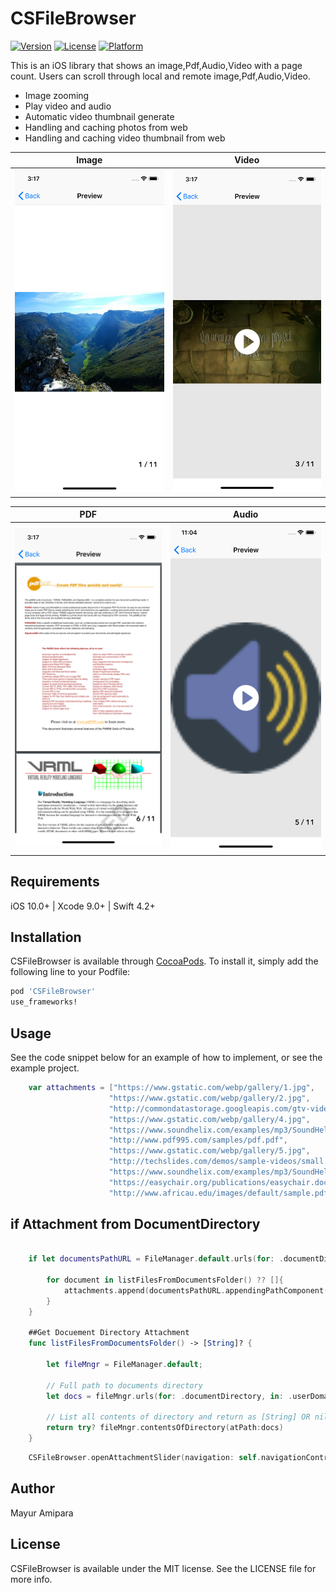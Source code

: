 # CSFileBrowser

[![Version](https://img.shields.io/cocoapods/v/CSFileBrowser.svg?style=flat)](https://cocoapods.org/pods/CSFileBrowser)
[![License](https://img.shields.io/cocoapods/l/CSFileBrowser.svg?style=flat)](https://cocoapods.org/pods/CSFileBrowser)
[![Platform](https://img.shields.io/cocoapods/p/CSFileBrowser.svg?style=flat)](https://cocoapods.org/pods/CSFileBrowser)

This is an iOS library that shows an image,Pdf,Audio,Video with a page count. Users can scroll through local and remote image,Pdf,Audio,Video.

- Image  zooming
- Play video and audio
- Automatic video thumbnail generate
- Handling and caching photos from web
- Handling and caching video thumbnail from web

| Image | Video |
| ------------- | --------------- |
| ![sample](Screenshot/image.png) | ![sample](Screenshot/video.png) |

| PDF | Audio |
| ------------- | --------------- |
| ![sample](Screenshot/pdf.png) | ![sample](Screenshot/audio.png) |


## Requirements

iOS 10.0+ | Xcode 9.0+ | Swift 4.2+

## Installation

CSFileBrowser is available through [CocoaPods](https://cocoapods.org). To install
it, simply add the following line to your Podfile:

```ruby
pod 'CSFileBrowser'
use_frameworks!
```

## Usage
See the code snippet below for an example of how to implement, or see the example project.

```swift
    var attachments = ["https://www.gstatic.com/webp/gallery/1.jpg",
                      "https://www.gstatic.com/webp/gallery/2.jpg",
                      "http://commondatastorage.googleapis.com/gtv-videos-bucket/sample/ElephantsDream.mp4",
                      "https://www.gstatic.com/webp/gallery/4.jpg",
                      "https://www.soundhelix.com/examples/mp3/SoundHelix-Song-1.mp3",
                      "http://www.pdf995.com/samples/pdf.pdf",
                      "https://www.gstatic.com/webp/gallery/5.jpg",
                      "http://techslides.com/demos/sample-videos/small.mp4",
                      "https://www.soundhelix.com/examples/mp3/SoundHelix-Song-5.mp3",
                      "https://easychair.org/publications/easychair.docx",
                      "http://www.africau.edu/images/default/sample.pdf"]
```                      

## if Attachment from DocumentDirectory

```swift
    
    if let documentsPathURL = FileManager.default.urls(for: .documentDirectory, in: .userDomainMask).first {
    
        for document in listFilesFromDocumentsFolder() ?? []{
            attachments.append(documentsPathURL.appendingPathComponent("/\(document)").path)
        }
    }
    
    ##Get Docuement Directory Attachment
    func listFilesFromDocumentsFolder() -> [String]? {
    
        let fileMngr = FileManager.default;
    
        // Full path to documents directory
        let docs = fileMngr.urls(for: .documentDirectory, in: .userDomainMask)[0].path
    
        // List all contents of directory and return as [String] OR nil if failed
        return try? fileMngr.contentsOfDirectory(atPath:docs)
    }
```     

```swift                      
    CSFileBrowser.openAttachmentSlider(navigation: self.navigationController!, attachment: attachments)
``` 
    
## Author

Mayur Amipara

## License

CSFileBrowser is available under the MIT license. See the LICENSE file for more info.

